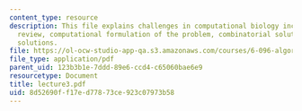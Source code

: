 ```yaml
---
content_type: resource
description: This file explains challenges in computational biology including bio
  review, computational formulation of the problem, combinatorial solutions, and probabilistic
  solutions.
file: https://ol-ocw-studio-app-qa.s3.amazonaws.com/courses/6-096-algorithms-for-computational-biology-spring-2005/8d52690ff17ed77873ce923c07973b58_lecture3.pdf
file_type: application/pdf
parent_uid: 123b3b1e-7ddd-89e6-ccd4-c65060bae6e9
resourcetype: Document
title: lecture3.pdf
uid: 8d52690f-f17e-d778-73ce-923c07973b58
---
```

